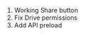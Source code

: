 1. Working Share button
2. Fix Drive permissions
3. Add API preload
   <!-- 4. Fix table UI on phone -->
